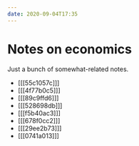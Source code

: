 ```yaml
---
date: 2020-09-04T17:35
---
```


# Notes on economics

Just a bunch of somewhat-related notes.

* [[[55c1057c]]]
* [[[4f77b0c5]]]
* [[[89c9ffd6]]]
* [[[528698db]]]
* [[[f5b40ac3]]]
* [[[678f0cc2]]]
* [[[29ee2b73]]]
* [[[0741a013]]]
